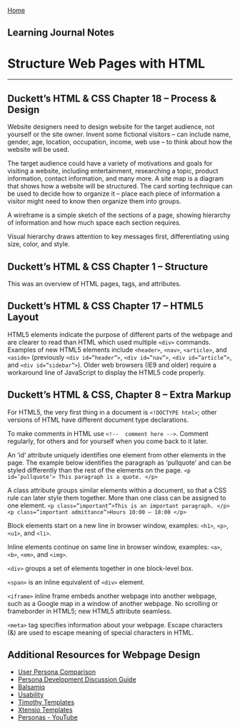 [Home](README.md)
## Learning Journal Notes
# Structure Web Pages with HTML
---
## Duckett’s HTML & CSS Chapter 18 – Process & Design
Website designers need to design website for the target audience, not yourself or the site owner. Invent some fictional visitors – can include name, gender, age, location, occupation, income, web use – to think about how the website will be used.

The target audience could have a variety of motivations and goals for visiting a website, including entertainment, researching a topic, product information, contact information, and many more. 
A site map is a diagram that shows how a website will be structured. The card sorting technique can be used to decide how to organize it – place each piece of information a visitor might need to know then organize them into groups. 

A wireframe is a simple sketch of the sections of a page, showing hierarchy of information and how much space each section requires. 

Visual hierarchy draws attention to key messages first, differentiating using size, color, and style.
## Duckett’s HTML & CSS Chapter 1 – Structure
This was an overview of HTML pages, tags, and attributes.
## Duckett’s HTML & CSS Chapter 17 – HTML5 Layout
HTML5 elements indicate the purpose of different parts of the webpage and are clearer to read than HTML which used multiple `<div>` commands. Examples of new HTML5 elements include `<header>`, `<nav>`, `<article>`, and `<aside>` (previously `<div id=”header”>`, `<div id=”nav”>`, `<div id=”article”>`, and `<div id=”sidebar”>`). Older web browsers (IE9 and older) require a workaround line of JavaScript to display the HTML5 code properly.
## Duckett’s HTML & CSS, Chapter 8 – Extra Markup
For HTML5, the very first thing in a document is `<!DOCTYPE html>`; other versions of HTML have different document type declarations.

To make comments in HTML use `<!--  comment here -->`. Comment regularly, for others and for yourself when you come back to it later.

An ‘id’ attribute uniquely identifies one element from other elements in the page. The example below identifies the paragraph as ‘pullquote’ and can be styled differently than the rest of the elements on the page.
`<p id=’pullquote’> This paragraph is a quote. </p>`

A class attribute groups similar elements within a document, so that a CSS rule can later style them together. More than one class can be assigned to one element.
`<p class=”important”>This is an important paragraph. </p>`
`<p class=”important admittance”>Hours 10:00 – 18:00 </p>`

Block elements start on a new line in browser window, examples: `<h1>`, `<p>`, `<u1>`, and `<li>`.

Inline elements continue on same line in browser window, examples: `<a>`, `<b>`, `<em>`, and `<img>`.

`<div>` groups a set of elements together in one block-level box.

`<span>` is an inline equivalent of `<div>` element.

`<iframe>` inline frame embeds another webpage into another webpage, such as a Google map in a window of another webpage. No scrolling or frameborder in HTML5; new HTML5 attribute seamless.

`<meta>` tag specifies information about your webpage.
Escape characters (&) are used to escape meaning of special characters in HTML. 



## Additional Resources for Webpage Design
   * [User Persona Comparison](https://library.xtensio.com/user-persona-comparison-template-and-examples)
   * [Persona Development Discussion Guide](https://www.usability.gov/how-to-and-tools/resources/templates/persona-development-discussion-guide.html)
   * [Balsamiq](https://balsamiq.com/for/web-designers)
   * [Usability](https://www.usability.gov/)
   * [Timothy Templates](https://www.timothytemplates.com/)
   * [Xtensio Templates](https://xtensio.com/templates/)
   * [Personas - YouTube](https://www.youtube.com/watch?v=GNvLpfXCge8)

